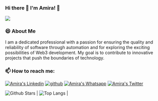 ### Hi there 👋 I'm Amira! 👋
<img src="https://komarev.com/ghpvc/?username=amira1502&style=flat-square"/>

### 😄 About Me
I am a dedicated professional with a passion for ensuring the quality and reliability of software through automation and for exploring the exciting possibilities of Web3 development. My goal is to contribute to innovative projects that push the boundaries of technology.

### 📫 How to reach me: 

<a href="https://www.linkedin.com/in/amira-nasri-135582112/" target="_blank" rel="nofollow"><img alt="Amira's Linkedin" src="https://img.shields.io/badge/Linkedin-0a66c2?style=for-the-badge&logo=linkedin&logoColor=white" /></a>
<a href="https://github.com/Amira1502" target="_blank" rel="nofollow"><img alt="github" src="https://img.shields.io/badge/GitHub-100000?style=for-the-badge&logo=github&logoColor=white" /></a>
<a href="https://wa.me/21697700648" target="_blank" rel="nofollow"><img alt="Amira's Whatsapp" src="https://img.shields.io/badge/Whatsapp-128C7E?style=for-the-badge&logo=whatsapp&logoColor=white" /></a>
<a href="https://twitter.com/amiranasri88" target="_blank" rel="nofollow"><img alt="Amira's Twitter" src="https://img.shields.io/badge/Twitter-1DA1F2?style=for-the-badge&logo=twitter&logoColor=white" /></a>

<!--  
**Amira1502/amira1502** is a ✨ _special_ ✨ repository because its `README.md` (this file) appears on your GitHub profile.

Here are some ideas to get you started:

- 🔭 I’m currently working on ...
- 🌱 I’m currently learning ...
- 👯 I’m looking to collaborate on ...
- 🤔 I’m looking for help with ...
- 💬 Ask me about ...
- 📫 How to reach me: ...
-  Pronouns: ...
- ⚡ Fun fact: ...
-->

 ![Github Stars](https://github-readme-stats.vercel.app/api?username=amira1502&show_icons=true&locale=en&count_private=true&hide_rank=true&custom_title=My%20GitHub%20Stats&disable_animations=false&theme=algolia) | ![Top Langs](https://github-readme-stats.vercel.app/api/top-langs/?username=amira1502&langs_count=8&theme=algolia&layout=compact) |
